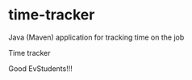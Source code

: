 # time-tracker
Java (Maven) application for tracking time on the job

Time tracker

Good EvStudents!!!
